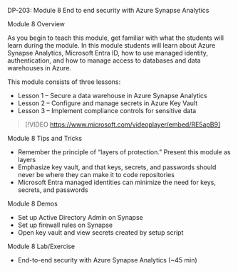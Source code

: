 

DP-203: Module 8 End to end security with Azure Synapse Analytics 

Module 8 Overview 

As you begin to teach this module, get familiar with what the students will learn during the module. In this module students will learn about Azure Synapse Analytics, Microsoft Entra ID, how to use managed identity, authentication, and how to manage access to databases and data warehouses in Azure. 

This module consists of three lessons: 

- Lesson 1 – Secure a data warehouse in Azure Synapse Analytics 
- Lesson 2 – Configure and manage secrets in Azure Key Vault 
- Lesson 3 – Implement compliance controls for sensitive data 

> [!VIDEO https://www.microsoft.com/videoplayer/embed/RE5apB9] 

Module 8 Tips and Tricks 

- Remember the principle of “layers of protection.” Present this module as layers 
- Emphasize key vault, and that keys, secrets, and passwords should never be where they can make it to code repositories 
- Microsoft Entra managed identities can minimize the need for keys, secrets, and passwords 

Module 8 Demos 

- Set up Active Directory Admin on Synapse 
- Set up firewall rules on Synapse  
- Open key vault and view secrets created by setup script 

Module 8 Lab/Exercise 

- End-to-end security with Azure Synapse Analytics (~45 min) 
